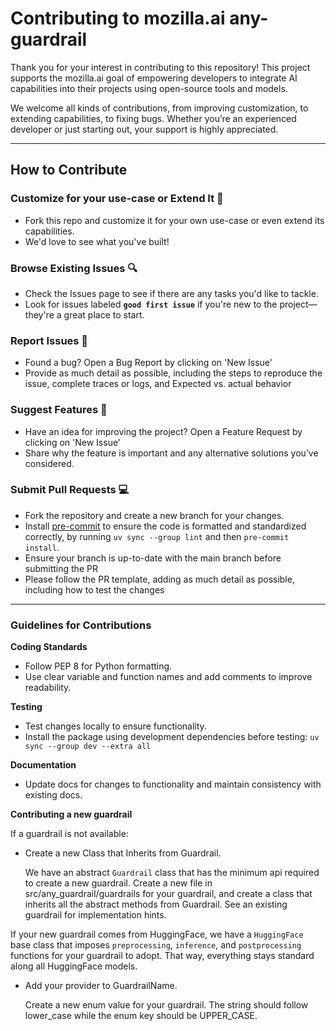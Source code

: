 # Contributing to mozilla.ai any-guardrail

Thank you for your interest in contributing to this repository! This project supports the mozilla.ai goal of empowering developers to integrate AI capabilities into their projects using open-source tools and models.

We welcome all kinds of contributions, from improving customization, to extending capabilities, to fixing bugs. Whether you’re an experienced developer or just starting out, your support is highly appreciated.

---

## **How to Contribute**

### **Customize for your use-case or Extend It** 🔧
- Fork this repo and customize it for your own use-case or even extend its capabilities.
- We'd love to see what you've built!

### **Browse Existing Issues** 🔍
- Check the Issues page to see if there are any tasks you'd like to tackle.
- Look for issues labeled **`good first issue`** if you're new to the project—they're a great place to start.

### **Report Issues** 🐛
- Found a bug? Open a Bug Report by clicking on 'New Issue'
- Provide as much detail as possible, including the steps to reproduce the issue, complete traces or logs, and Expected vs. actual behavior

### **Suggest Features** 🚀
- Have an idea for improving the project? Open a Feature Request by clicking on 'New Issue'
- Share why the feature is important and any alternative solutions you’ve considered.

### **Submit Pull Requests** 💻
- Fork the repository and create a new branch for your changes.
- Install [pre-commit](https://pre-commit.com/) to ensure the code is formatted and standardized correctly, by running `uv sync --group lint` and then `pre-commit install`.
- Ensure your branch is up-to-date with the main branch before submitting the PR
- Please follow the PR template, adding as much detail as possible, including how to test the changes

---

### **Guidelines for Contributions**

**Coding Standards**
- Follow PEP 8 for Python formatting.
- Use clear variable and function names and add comments to improve readability.

**Testing**
- Test changes locally to ensure functionality.
- Install the package using development dependencies before testing: `uv sync --group dev --extra all`

**Documentation**
- Update docs for changes to functionality and maintain consistency with existing docs.


**Contributing a new guardrail**

If a guardrail is not available:

- Create a new Class that Inherits from Guardrail.

    We have an abstract `Guardrail` class that has the minimum api required to create a new guardrail. Create a new file in src/any_guardrail/guardrails for your guardrail, and create a class that inherits all the abstract
methods from Guardrail. See an existing guardrail for implementation hints.

If your new guardrail comes from HuggingFace, we have a `HuggingFace` base class that imposes `preprocessing`, `inference`, and `postprocessing` functions for your guardrail to adopt. That way, everything stays standard along all HuggingFace models.
- Add your provider to GuardrailName.

    Create a new enum value for your guardrail. The string should follow lower_case while the enum key should be UPPER_CASE.
